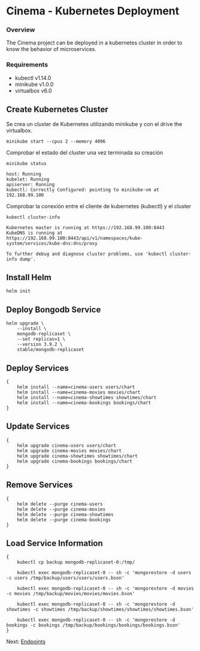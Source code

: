 # Cinema - Kubernetes Deployment

### Overview

The Cinema project can be deployed in a kubernetes cluster in order to know the behavior of microservices.

### Requirements

* kubectl v1.14.0
* minikube v1.0.0
* virtualbox v6.0

## Create Kubernetes Cluster

Se crea un cluster de Kubernetes utilizando minikube y con el drive the virtualbox.

```
minikube start --cpus 2 --memory 4096
```

Comprobar el estado del cluster una vez terminada su creación

```
minikube status
```

```
host: Running
kubelet: Running
apiserver: Running
kubectl: Correctly Configured: pointing to minikube-vm at 192.168.99.100
```

Comprobar la conexión entre el cliente de kubernetes (kubectl) y el cluster

```
kubectl cluster-info
```

```
Kubernetes master is running at https://192.168.99.100:8443
KubeDNS is running at https://192.168.99.100:8443/api/v1/namespaces/kube-system/services/kube-dns:dns/proxy

To further debug and diagnose cluster problems, use 'kubectl cluster-info dump'.
```

## Install Helm

```
helm init
```

## Deploy Bongodb Service

```
helm upgrade \
	--install \
	mongodb-replicaset \
	--set replicas=1 \
	--version 3.9.2 \
	stable/mongodb-replicaset
```

## Deploy Services

```
{
	helm install --name=cinema-users users/chart
	helm install --name=cinema-movies movies/chart
	helm install --name=cinema-showtimes showtimes/chart
	helm install --name=cinema-bookings bookings/chart
}
```

## Update Services

```
{
	helm upgrade cinema-users users/chart
	helm upgrade cinema-movies movies/chart
	helm upgrade cinema-showtimes showtimes/chart
	helm upgrade cinema-bookings bookings/chart
}

```

## Remove Services

```
{
	helm delete --purge cinema-users
	helm delete --purge cinema-movies
	helm delete --purge cinema-showtimes
	helm delete --purge cinema-bookings
}
```

## Load Service Information

```
{
	kubectl cp backup mongodb-replicaset-0:/tmp/

	kubectl exec mongodb-replicaset-0 -- sh -c 'mongorestore -d users -c users /tmp/backup/users/users/users.bson'

	kubectl exec mongodb-replicaset-0 -- sh -c 'mongorestore -d movies -c movies /tmp/backup/movies/movies/movies.bson'

	kubectl exec mongodb-replicaset-0 -- sh -c 'mongorestore -d showtimes -c showtimes /tmp/backup/showtimes/showtimes/showtimes.bson'

	kubectl exec mongodb-replicaset-0 -- sh -c 'mongorestore -d bookings -c bookings /tmp/backup/bookings/bookings/bookings.bson'
}
```

Next: [Endpoints](endpoints.md)